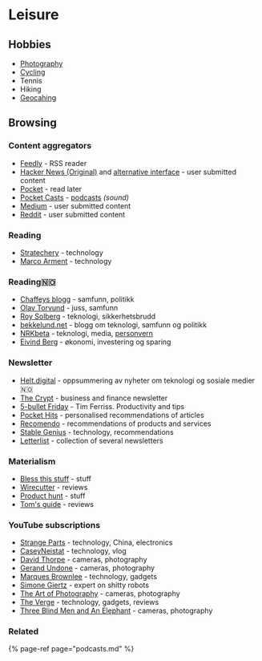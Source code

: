 # Leisure

## Hobbies

* [Photography](photography.md)
* [Cycling](https://www.strava.com/athletes/13642227)
* Tennis
* Hiking
* [Geocahing](https://www.geocaching.com/p/default.aspx?guid=9bd840ec-c9c1-46bb-a58a-cb15d572385d)

## Browsing

### Content aggregators

* [Feedly](https://feedly.com/) - RSS reader
* [Hacker News \(Original\)](https://news.ycombinator.com/) and [alternative interface](https://hckrnews.com/) - user submitted content
* [Pocket](https://app.getpocket.com/)  - read later
* [Pocket Casts](https://play.pocketcasts.com/) - [podcasts](podcasts.md) _\(sound\)_
* [Medium](https://medium.com/) _-_ user submitted content
* [Reddit](http://reddit.com/) - user submitted content

### Reading

* [Stratechery](https://stratechery.com/) - technology
* [Marco Arment](https://marco.org/) - technology

### Reading🇳🇴 

* [Chaffeys blogg](https://paulchaffey.blogspot.com/) - samfunn, politikk
* [Olav Torvund](https://blogg.torvund.net/) - juss, samfunn
* [Roy Solberg](https://blog.roysolberg.com/) - teknologi, sikkerhetsbrudd
* [bekkelund.net](https://www.bekkelund.net/) - blogg om teknologi, samfunn og politikk
* [NRKbeta](https://nrkbeta.no/) - teknologi, media, [personvern](privacy/)
* [Eivind Berg](https://www.eivindberg.no/) - økonomi, investering og sparing

### Newsletter

* [Helt.digital](https://helt.digital/ukebrief/) - oppsummering av nyheter om teknologi og sosiale medier🇳🇴
* [The Crypt](http://getthecrypt.com/) - business and finance newsletter
* [5-bullet Friday](https://go.tim.blog/5-bullet-friday-1/) - Tim Ferriss. Productivity and tips
* [Pocket Hits](https://getpocket.com/explore/pocket-hits) - personalised recommendations of articles
* [Recomendo](https://www.recomendo.com/) - recommendations of products and services
* [Stable Genius](https://www.stableg.com/newsletter) - technology, recommendations
* [Letterlist](http://letterlist.com/) - collection of several newsletters

### Materialism

* [Bless this stuff](https://www.blessthisstuff.com/) - stuff
* [Wirecutter](https://thewirecutter.com/) - reviews
* [Product hunt](https://www.producthunt.com/) - stuff 
* [Tom's guide](https://www.tomsguide.com/) - reviews

### YouTube subscriptions

* [Strange Parts](https://www.youtube.com/channel/UCO8DQrSp5yEP937qNqTooOw) - technology, China, electronics
* [CaseyNeistat](https://www.youtube.com/channel/UCtinbF-Q-fVthA0qrFQTgXQ) - technology, vlog
* [David Thorpe](https://www.youtube.com/channel/UCZ-CbEVybw98KcQTWumzBow) - cameras, photography
* [Gerand Undone](https://www.youtube.com/channel/UC09qASY4ixFS-KXIH6Nw0rg) - cameras, photography
* [Marques Brownlee](https://www.youtube.com/channel/UCBJycsmduvYEL83R_U4JriQ) - technology, gadgets
* [Simone Giertz](https://www.youtube.com/channel/UC3KEoMzNz8eYnwBC34RaKCQ) - expert on shitty robots
* [The Art of Photography](https://www.youtube.com/channel/UC7T8roVtC_3afWKTOGtLlBA) - cameras, photography
* [The Verge](https://www.youtube.com/channel/UCddiUEpeqJcYeBxX1IVBKvQ) - technology, gadgets, reviews
* [Three Blind Men and An Elephant](https://www.youtube.com/channel/UCZb8uqR_73t8DlfpVfVbiEw) - cameras, photography

### Related

{% page-ref page="podcasts.md" %}

